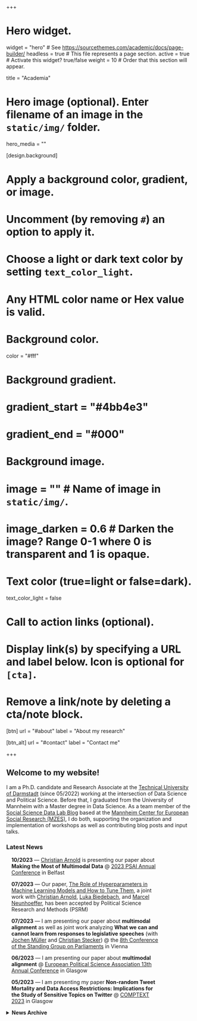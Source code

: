 +++
# Hero widget.
widget = "hero"  # See https://sourcethemes.com/academic/docs/page-builder/
headless = true  # This file represents a page section.
active = true  # Activate this widget? true/false
weight = 10  # Order that this section will appear.

title = "Academia"

# Hero image (optional). Enter filename of an image in the `static/img/` folder.
hero_media = ""

[design.background]
  # Apply a background color, gradient, or image.
  #   Uncomment (by removing `#`) an option to apply it.
  #   Choose a light or dark text color by setting `text_color_light`.
  #   Any HTML color name or Hex value is valid.

  # Background color.
  color = "#fff"
  
  # Background gradient.
  # gradient_start = "#4bb4e3"
  # gradient_end = "#000"
  
  # Background image.
  # image = ""  # Name of image in `static/img/`.
  # image_darken = 0.6  # Darken the image? Range 0-1 where 0 is transparent and 1 is opaque.

  # Text color (true=light or false=dark).
  text_color_light = false

# Call to action links (optional).
#   Display link(s) by specifying a URL and label below. Icon is optional for `[cta]`.
#   Remove a link/note by deleting a cta/note block.
[btn]
  url = "#about"
  label = "About my research"
  
[btn_alt]
  url = "#contact"
  label = "Contact me"

+++
## Welcome to my website!

I am a Ph.D. candidate and Research Associate at the <a href="https://www.politikwissenschaft.tu-darmstadt.de/institut/personen_pw/kuepfer_andreas/andreas_kuepfer_inhalt.en.jsp" target="_blank">Technical University of Darmstadt</a> (since 05/2022) working at the intersection of Data Science and Political Science. Before that, I graduated from the University of Mannheim with a Master degree in Data Science. As a team member of the [Social Science Data Lab Blog](https://www.mzes.uni-mannheim.de/socialsciencedatalab/) based at the [Mannheim Center for European Social Research (MZES)](https://www.mzes.uni-mannheim.de/), I do both, supporting the organization and implementation of workshops as well as contributing blog posts and input talks.

### Latest News

<!--
<form>
  <div style="width: 60%;display: inline-block; box-sizing: border-box;">
-->
<div style="word-wrap: break-word; width: 80%; padding-left: 1em;">

**10/2023** &mdash; [Christian Arnold](http://christianarnold.org/) is presenting our paper about **Making the Most of Multimodal Data** @ [2023 PSAI Annual Conference](https://www.qub.ac.uk/sites/psai2023-qub/) in Belfast

**07/2023** &mdash; Our paper, [The Role of Hyperparameters in Machine Learning Models and How to Tune Them](https://andreaskuepfer.github.io/papers/PSRM___Using_Machine_Learning-11.pdf), a joint work with [Christian Arnold](http://christianarnold.org/), [Luka Biedebach](https://sleeprevolution.eu/en/luka-biedebach/), and [Marcel Neunhoeffer](https://www.marcel-neunhoeffer.com/), has been accepted by Political Science Research and Methods (PSRM)

**07/2023** &mdash; I am presenting our paper about **multimodal alignment** as well as joint work analyzing **What we can and cannot learn from responses to legislative speeches** (with [Jochen Müller](https://ipk.uni-greifswald.de/politikwissenschaft/professor-dr-jochen-mueller/) and [Christian Stecker](https://chrstecker.de/)) @ the [8th Conference of the Standing Group on Parliaments](https://ecpr.eu/Events/224) in Vienna

**06/2023** &mdash; I am presenting our paper about **multimodal alignment** @ [European Political Science Association 13th Annual Conference](https://virtual.oxfordabstracts.com/#/event/3738/submission/1477) in Glasgow

**05/2023** &mdash; I am presenting my paper **Non-random Tweet Mortality and Data Access Restrictions: Implications for the Study of Sensitive Topics on Twitter** @ [COMPTEXT 2023](https://www.comptextconference.org/) in Glasgow

</div>

<details>
 <summary><h4 style="display: inline;">News Archive</h4></summary>
 
<div style="word-wrap: break-word; width: 80%; padding-left: 1em;"> 

**05/2023** &mdash; [Christian Arnold](http://christianarnold.org/) is presenting our paper about **Making the Most of Multimodal Data** @ [COMPTEXT 2023](https://www.comptextconference.org/) in Glasgow

**04/2023** &mdash; Spring 2023 Semester: Teaching Quantitative Text Analysis in R (Postgraduate seminar) @ TU Darmstadt

**03/2023** &mdash; Giving a guest lecture in Data Analysis via the [Brückenprogramm of TU Darmstadt/National University of Kyiv-Mohyla Academy](https://www.politikwissenschaft.tu-darmstadt.de/institut/personen_pw/michele_knodt/news_details_88256.en.jsp)

**02/2023** &mdash; Holding a 2-Day workshop on [**Getting started with Python: A how-to guide for social scientists**](https://www.mzes.uni-mannheim.de/socialsciencedatalab/page/events/) together with [Ruben Bach](https://www.mzes.uni-mannheim.de/d7/de/profiles/ruben-l-bach) @ MZES Social Science Data Lab in Mannheim

**10/2022** &mdash; Fall 2022 Semester: Teaching Introduction to Quantitative Methods in R (Postgraduate seminar) @ TU Darmstadt

**10/2022** &mdash; Presenting joint work with [Jochen Müller](https://ipk.uni-greifswald.de/politikwissenschaft/professor-dr-jochen-mueller/) and [Christian Stecker](https://chrstecker.de/) about [applause and interjections pattern in the German Bundestag](https://andreaskuepfer.github.io/publication/interjections/) @ DVPW meeting for comparative parliamentarism research in Bremen

**06/2022** &mdash; Presenting joint work with [Denis Cohen](https://denis-cohen.github.io/) about estimating legislator-level issue salience and issue positions from political text @ PolMeth Europe 2022 in Hamburg as well as @ EPSA 2022 in Prague

**05/2022** &mdash; MZES SSDL blog post and input talk about the [**Collection, Management, and Analysis of Twitter Data**](https://andreaskuepfer.github.io/publication/twitter_api/)

**05/2022** &mdash; First day as a Research Associate and PhD Student at the department of [Christian Stecker](https://chrstecker.de/) @ Technical University of Darmstadt and co-supervised by [Christian Arnold](http://christianarnold.org/) @ Cardiff University

</div>
</details>
<!--
  </div><div style="width: 40%;display: inline-block; box-sizing: border-box; vertical-align: top;">
  <a class="twitter-timeline" data-height="500" data-dnt="true" href="https://twitter.com/ankuepfer?ref_src=twsrc%5Etfw">Tweets by ankuepfer</a> <script async src="https://platform.twitter.com/widgets.js" charset="utf-8"></script> </div>
</form>
-->